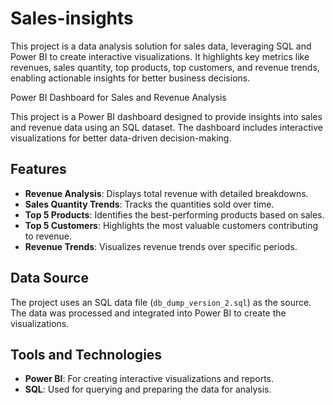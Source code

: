 # Sales-insights
This project is a data analysis solution for sales data, leveraging SQL and Power BI to create interactive visualizations. It highlights key metrics like revenues, sales quantity, top products, top customers, and revenue trends, enabling actionable insights for better business decisions.

Power BI Dashboard for Sales and Revenue Analysis

This project is a Power BI dashboard designed to provide insights into sales and revenue data using an SQL dataset. The dashboard includes interactive visualizations for better data-driven decision-making.

## Features

- **Revenue Analysis**: Displays total revenue with detailed breakdowns.
- **Sales Quantity Trends**: Tracks the quantities sold over time.
- **Top 5 Products**: Identifies the best-performing products based on sales.
- **Top 5 Customers**: Highlights the most valuable customers contributing to revenue.
- **Revenue Trends**: Visualizes revenue trends over specific periods.

## Data Source

The project uses an SQL data file (`db_dump_version_2.sql`) as the source. The data was processed and integrated into Power BI to create the visualizations.

## Tools and Technologies

- **Power BI**: For creating interactive visualizations and reports.
- **SQL**: Used for querying and preparing the data for analysis.
